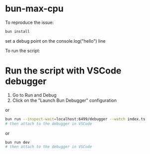 # bun-max-cpu

To reproduce the issue:

```bash
bun install
```

set a debug point on the console.log("hello") line

To run the script:

# Run the script with VSCode debugger

1. Go to Run and Debug
1. Click on the "Launch Bun Debugger" configuration

or
```bash
bun run --inspect-wait=localhost:6499/debugger --watch index.ts
# then attach to the debugger in VSCode
```
or
```bash
bun run dev
# then attach to the debugger in VSCode
```